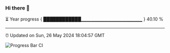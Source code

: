 ### Hi there 👋

⏳ Year progress { ████████████▁▁▁▁▁▁▁▁▁▁▁▁▁▁▁▁▁▁ } 40.10 %

---

⏰ Updated on Sun, 26 May 2024 18:04:57 GMT

![Progress Bar CI](https://github.com/liununu/liununu/workflows/Progress%20Bar%20CI/badge.svg)
